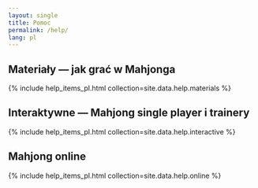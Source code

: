 ```yaml
---
layout: single
title: Pomoc
permalink: /help/
lang: pl
---
```


## Materiały — jak grać w Mahjonga
{% include help_items_pl.html collection=site.data.help.materials %}

## Interaktywne — Mahjong single player i trainery
{% include help_items_pl.html collection=site.data.help.interactive %}

## Mahjong online
{% include help_items_pl.html collection=site.data.help.online %}
